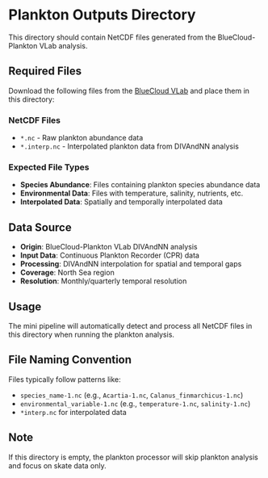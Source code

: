# Plankton Outputs Directory

This directory should contain NetCDF files generated from the BlueCloud-Plankton VLab analysis.

## Required Files

Download the following files from the [BlueCloud VLab](https://blue-cloud.d4science.org/group/zoo-phytoplankton_eov/jupyterhub) and place them in this directory:

### NetCDF Files
- `*.nc` - Raw plankton abundance data
- `*.interp.nc` - Interpolated plankton data from DIVAndNN analysis

### Expected File Types
- **Species Abundance**: Files containing plankton species abundance data
- **Environmental Data**: Files with temperature, salinity, nutrients, etc.
- **Interpolated Data**: Spatially and temporally interpolated data

## Data Source
- **Origin**: BlueCloud-Plankton VLab DIVAndNN analysis
- **Input Data**: Continuous Plankton Recorder (CPR) data
- **Processing**: DIVAndNN interpolation for spatial and temporal gaps
- **Coverage**: North Sea region
- **Resolution**: Monthly/quarterly temporal resolution

## Usage
The mini pipeline will automatically detect and process all NetCDF files in this directory when running the plankton analysis.

## File Naming Convention
Files typically follow patterns like:
- `species_name-1.nc` (e.g., `Acartia-1.nc`, `Calanus_finmarchicus-1.nc`)
- `environmental_variable-1.nc` (e.g., `temperature-1.nc`, `salinity-1.nc`)
- `*interp.nc` for interpolated data

## Note
If this directory is empty, the plankton processor will skip plankton analysis and focus on skate data only.

